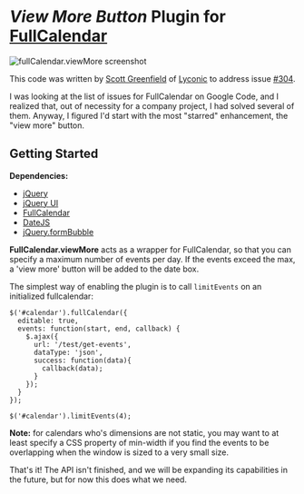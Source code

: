 # _View More Button_ Plugin for [FullCalendar][0]

![fullCalendar.viewMore screenshot](http://dl.dropbox.com/u/18579768/limit_events.png)

This code was written by [Scott Greenfield][1] of [Lyconic][2] to address issue [#304][3].

I was looking at the list of issues for FullCalendar on Google Code, and I realized that, 
out of necessity for a company project, I had solved several of them. Anyway, I figured 
I'd start with the most "starred" enhancement, the "view more" button.

## Getting Started

**Dependencies:**

* [jQuery](http://jquery.com)
* [jQuery UI](http://jqueryui.com/)
* [FullCalendar](http://arshaw.com/fullcalendar/)
* [DateJS](http://www.datejs.com)
* [jQuery.formBubble](http://github.com/lyconic/formbubble)

**FullCalendar.viewMore** acts as a wrapper for FullCalendar, so that you can specify a maximum number of events per day. If the events exceed the max, a 'view more' button will be added to the date box.

The simplest way of enabling the plugin is to call `limitEvents` on an initialized fullcalendar:

    $('#calendar').fullCalendar({
      editable: true,      
      events: function(start, end, callback) {
        $.ajax({
          url: '/test/get-events',
          dataType: 'json',
          success: function(data){
            callback(data);
          }
        });
      }
    });

    $('#calendar').limitEvents(4);

**Note:** for calendars who's dimensions are not static, you may want to at least specify a CSS property of min-width if you find the events to be overlapping when the window is sized to a very small size.

That's it! The API isn't finished, and we will be expanding its capabilities in the future, but for now this does what we need.

  [0]: http://arshaw.com/fullcalendar/
  [1]: mailto:jquery.fun@gmail.com
  [2]: http://lyconic.com/about
  [3]: http://code.google.com/p/fullcalendar/issues/detail?id=304

